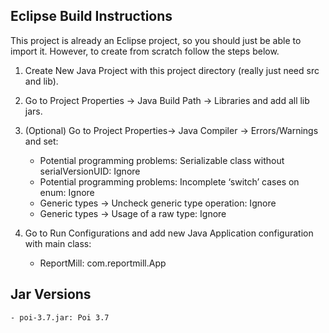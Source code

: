 
Eclipse Build Instructions
--------------------------

This project is already an Eclipse project, so you should just be able to import it. However, to create from scratch follow the steps below.

1. Create New Java Project with this project directory (really just need src and lib).

2. Go to Project Properties -> Java Build Path -> Libraries and add all lib jars.

3. (Optional) Go to Project Properties-> Java Compiler -> Errors/Warnings and set:
	- Potential programming problems: Serializable class without serialVersionUID: Ignore
	- Potential programming problems: Incomplete ‘switch’ cases on enum: Ignore
	- Generic types -> Uncheck generic type operation: Ignore
	- Generic types -> Usage of a raw type: Ignore

4. Go to Run Configurations and add new Java Application configuration with main class:
	- ReportMill: com.reportmill.App
	
Jar Versions
---------------

	- poi-3.7.jar: Poi 3.7

